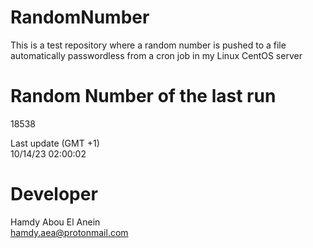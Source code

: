# RandomNumber    
This is a test repository where a random number is pushed to a file automatically passwordless from a cron job in my Linux CentOS server    
# Random Number of the last run   
18538
      
Last update (GMT +1)    
10/14/23 02:00:02
# Developer    
Hamdy Abou El Anein   
hamdy.aea@protonmail.com
